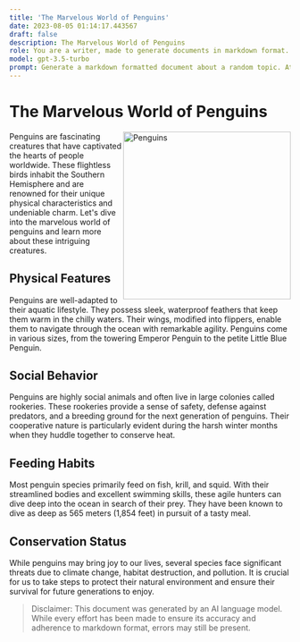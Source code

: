 ```yaml
---
title: 'The Marvelous World of Penguins'
date: 2023-08-05 01:14:17.443567
draft: false
description: The Marvelous World of Penguins
role: You are a writer, made to generate documents in markdown format. It is very important that all of the documents you generate are in valid markdown format.
model: gpt-3.5-turbo
prompt: Generate a markdown formatted document about a random topic. At the bottom, include a disclaimer explaining that the document was generated by you. The first line of the document should be the title. Make sure that the entire document is in proper markdown format, using a mix of various tags to make the document visually appealing.
---
```


# The Marvelous World of Penguins

<img src="https://images.unsplash.com/photo-1542223616-5e221f032387" alt="Penguins" align="right" width="300">

Penguins are fascinating creatures that have captivated the hearts of people worldwide. These flightless birds inhabit the Southern Hemisphere and are renowned for their unique physical characteristics and undeniable charm. Let's dive into the marvelous world of penguins and learn more about these intriguing creatures.

## Physical Features

Penguins are well-adapted to their aquatic lifestyle. They possess sleek, waterproof feathers that keep them warm in the chilly waters. Their wings, modified into flippers, enable them to navigate through the ocean with remarkable agility. Penguins come in various sizes, from the towering Emperor Penguin to the petite Little Blue Penguin.

## Social Behavior

Penguins are highly social animals and often live in large colonies called rookeries. These rookeries provide a sense of safety, defense against predators, and a breeding ground for the next generation of penguins. Their cooperative nature is particularly evident during the harsh winter months when they huddle together to conserve heat.

## Feeding Habits

Most penguin species primarily feed on fish, krill, and squid. With their streamlined bodies and excellent swimming skills, these agile hunters can dive deep into the ocean in search of their prey. They have been known to dive as deep as 565 meters (1,854 feet) in pursuit of a tasty meal.

## Conservation Status

While penguins may bring joy to our lives, several species face significant threats due to climate change, habitat destruction, and pollution. It is crucial for us to take steps to protect their natural environment and ensure their survival for future generations to enjoy.

> Disclaimer: This document was generated by an AI language model. While every effort has been made to ensure its accuracy and adherence to markdown format, errors may still be present.